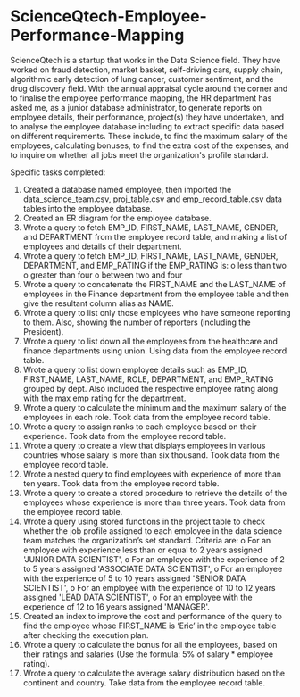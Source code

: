 # ScienceQtech-Employee-Performance-Mapping

ScienceQtech is a startup that works in the Data Science field. They have worked on fraud detection, market basket, self-driving cars, supply chain, algorithmic early detection of lung cancer, customer sentiment, and the drug discovery field. With the annual appraisal cycle around the corner and to finalise the employee performance mapping, the HR department has asked me, as a junior database administrator, to generate reports on employee details, their performance, project(s) they have undertaken, and to analyse the employee database including to extract specific data based on different requirements. These include, to find the maximum salary of the employees, calculating bonuses, to find the extra cost of the expenses, and to inquire on whether all jobs meet the organization's profile standard.

Specific tasks completed:
1. Created a database named employee, then imported the data_science_team.csv, proj_table.csv and emp_record_table.csv data tables into the employee database.
2. Created an ER diagram for the employee database.
3. Wrote a query to fetch EMP_ID, FIRST_NAME, LAST_NAME, GENDER, and DEPARTMENT from the employee record table, and making a list of employees and details of their department.
4. Wrote a query to fetch EMP_ID, FIRST_NAME, LAST_NAME, GENDER, DEPARTMENT, and EMP_RATING if the EMP_RATING is: 
o	less than two
o	greater than four 
o	between two and four
5. Wrote a query to concatenate the FIRST_NAME and the LAST_NAME of employees in the Finance department from the employee table and then give the resultant column alias as NAME.
6. Wrote a query to list only those employees who have someone reporting to them. Also, showing the number of reporters (including the President).
7. Wrote a query to list down all the employees from the healthcare and finance departments using union. Using data from the employee record table.
8. Wrote a query to list down employee details such as EMP_ID, FIRST_NAME, LAST_NAME, ROLE, DEPARTMENT, and EMP_RATING grouped by dept. Also included the respective employee rating along with the max emp rating for the department.
9. Wrote a query to calculate the minimum and the maximum salary of the employees in each role. Took data from the employee record table.
10. Wrote a query to assign ranks to each employee based on their experience. Took data from the employee record table.
11. Wrote a query to create a view that displays employees in various countries whose salary is more than six thousand. Took data from the employee record table.
12. Wrote a nested query to find employees with experience of more than ten years. Took data from the employee record table.
13. Wrote a query to create a stored procedure to retrieve the details of the employees whose experience is more than three years. Took data from the employee record table.
14. Wrote a query using stored functions in the project table to check whether the job profile assigned to each employee in the data science team matches the organization’s set standard.
Criteria are:
o	For an employee with experience less than or equal to 2 years assigned 'JUNIOR DATA SCIENTIST',
o	For an employee with the experience of 2 to 5 years assigned 'ASSOCIATE DATA SCIENTIST',
o	For an employee with the experience of 5 to 10 years assigned 'SENIOR DATA SCIENTIST',
o	For an employee with the experience of 10 to 12 years assigned 'LEAD DATA SCIENTIST',
o	For an employee with the experience of 12 to 16 years assigned 'MANAGER'.
15. Created an index to improve the cost and performance of the query to find the employee whose FIRST_NAME is ‘Eric’ in the employee table after checking the execution plan.
16. Wrote a query to calculate the bonus for all the employees, based on their ratings and salaries (Use the formula: 5% of salary * employee rating).
17. Wrote a query to calculate the average salary distribution based on the continent and country. Take data from the employee record table.
